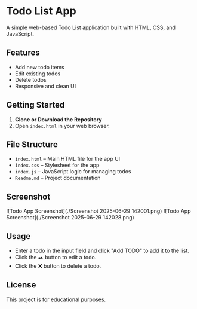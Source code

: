 # Todo List App

A simple web-based Todo List application built with HTML, CSS, and JavaScript.

## Features

- Add new todo items
- Edit existing todos
- Delete todos
- Responsive and clean UI

## Getting Started

1. **Clone or Download the Repository**
2. Open `index.html` in your web browser.

## File Structure

- `index.html` – Main HTML file for the app UI
- `index.css` – Stylesheet for the app
- `index.js` – JavaScript logic for managing todos
- `Readme.md` – Project documentation

## Screenshot

![Todo App Screenshot](./Screenshot 2025-06-29 142001.png)
![Todo App Screenshot](./Screenshot 2025-06-29 142028.png)

## Usage

- Enter a todo in the input field and click "Add TODO" to add it to the list.
- Click the ✒️ button to edit a todo.
- Click the ❌ button to delete a todo.


## License

This project is for educational purposes.